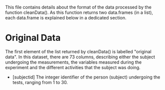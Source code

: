This file contains details about the format of the data processed by the function cleanData(). As
this function returns two data.frames (in a list), each data.frame is explained below in a dedicated
section.

# Original Data

The first element of the list returned by cleanData() is labelled "original data". In this dataset,
there are 73 columns, describing either the subject undergoing the measurements, the variables
measured during the experiment and the different activities that the subject was doing.

- [subjectid] The integer identifier of the person (subject) undergoing the tests, ranging from 1
to 30.

